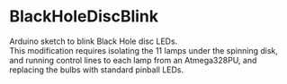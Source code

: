 # BlackHoleDiscBlink
Arduino sketch to blink Black Hole disc LEDs.  
This modification requires isolating the 11 lamps under the spinning disk, and running control lines to each lamp
from an Atmega328PU, and replacing the bulbs with standard pinball LEDs.
